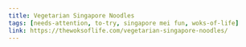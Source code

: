 ```yaml
---
title: Vegetarian Singapore Noodles
tags: [needs-attention, to-try, singapore mei fun, woks-of-life]
link: https://thewoksoflife.com/vegetarian-singapore-noodles/
---
```


